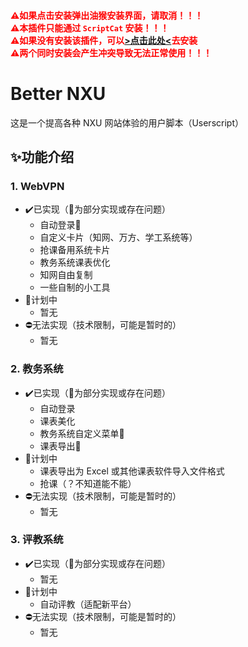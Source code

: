 #### <span style="color:red">⚠️如果点击安装弹出油猴安装界面，请取消！！！<br>⚠️本插件只能通过 `ScriptCat` 安装！！！<br>⚠️如果没有安装该插件，可以[>点击此处<](https://microsoftedge.microsoft.com/addons/detail/scriptcat/liilgpjgabokdklappibcjfablkpcekh)去安装<br>⚠️两个同时安装会产生冲突导致无法正常使用！！！</span>

# Better NXU
这是一个提高各种 NXU 网站体验的用户脚本（Userscript）

## ✨功能介绍

### 1. WebVPN
- ✔️已实现（🔹为部分实现或存在问题）
    - 自动登录🔹
    - 自定义卡片（知网、万方、学工系统等）
    - 抢课备用系统卡片
    - 教务系统课表优化
    - 知网自由复制
    - 一些自制的小工具
- 📅计划中
    - 暂无
- ⛔无法实现（技术限制，可能是暂时的）
    - 暂无

### 2. 教务系统
- ✔️已实现（🔹为部分实现或存在问题）
    - 自动登录
    - 课表美化
    - 教务系统自定义菜单🔹
    - 课表导出🔹
- 📅计划中
    - 课表导出为 Excel 或其他课表软件导入文件格式
    - 抢课（？不知道能不能）
- ⛔无法实现（技术限制，可能是暂时的）
    - 暂无

### 3. 评教系统
- ✔️已实现（🔹为部分实现或存在问题）
    - 暂无
- 📅计划中
    - 自动评教（适配新平台）
- ⛔无法实现（技术限制，可能是暂时的）
    - 暂无